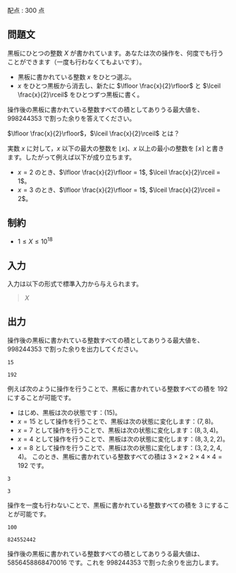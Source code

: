 配点 : $300$ 点

## 問題文

黒板にひとつの整数 $X$ が書かれています。あなたは次の操作を、何度でも行うことができます（一度も行わなくてもよいです）。

- 黒板に書かれている整数 $x$ をひとつ選ぶ。
- $x$ をひとつ黒板から消去し、新たに $\lfloor \frac{x}{2}\rfloor$ と $\lceil \frac{x}{2}\rceil$ をひとつずつ黒板に書く。

操作後の黒板に書かれている整数すべての積としてありうる最大値を、$998244353$ で割った余りを答えてください。

  $\lfloor \frac{x}{2}\rfloor$，$\lceil \frac{x}{2}\rceil$ とは？ 

 実数 $x$ に対して，$x$ 以下の最大の整数を $\lfloor x\rfloor$、$x$ 以上の最小の整数を $\lceil x\rceil$ と書きます。したがって例えば以下が成り立ちます。

- $x = 2$ のとき、$\lfloor \frac{x}{2}\rfloor = 1$, $\lceil \frac{x}{2}\rceil = 1$。
- $x = 3$ のとき、$\lfloor \frac{x}{2}\rfloor = 1$, $\lceil \frac{x}{2}\rceil = 2$。

## 制約

- $1\leq X \leq 10^{18}$

## 入力

入力は以下の形式で標準入力から与えられます。

> $X$

## 出力

操作後の黒板に書かれている整数すべての積としてありうる最大値を、$998244353$ で割った余りを出力してください。

```input1
15
```

```output1
192
```

例えば次のように操作を行うことで、黒板に書かれている整数すべての積を $192$ にすることが可能です。

- はじめ、黒板は次の状態です：$(15)$。
- $x = 15$ として操作を行うことで、黒板は次の状態に変化します：$(7, 8)$。
- $x = 7$ として操作を行うことで、黒板は次の状態に変化します：$(8, 3, 4)$。
- $x = 4$ として操作を行うことで、黒板は次の状態に変化します：$(8, 3, 2, 2)$。
- $x = 8$ として操作を行うことで、黒板は次の状態に変化します：$(3, 2, 2, 4, 4)$。
このとき、黒板に書かれている整数すべての積は $3\times 2\times 2\times 4\times 4 = 192$ です。

```input2
3
```

```output2
3
```

操作を一度も行わないことで、黒板に書かれている整数すべての積を $3$ にすることが可能です。

```input3
100
```

```output3
824552442
```

操作後の黒板に書かれている整数すべての積としてありうる最大値は、$5856458868470016$ です。これを $998244353$ で割った余りを出力します。